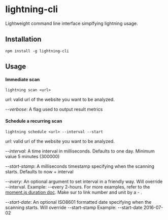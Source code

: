 # lightning-cli

Lightweight command line interface simplfying lightning usage.

## Installation

```
npm install -g lightning-cli
```

## Usage

#### Immediate scan
```
lightning scan <url>
```

_url_: valid url of the website you want to be analyzed.

_--verbose_: A flag used to output result metrics

#### Schedule a recurring scan
```
lightning schedule <url> --interval --start
```
_url_: valid url of the website you want to be analyzed.

_--interval_: A time interval in milliseconds. Defaults to one day. Minimum value 5 minutes (300000)

_--start-stamp_: A milliseconds timestamp specifying when the scanning starts. Defaults to now + interval

_--every_: An optional argument to set interval in a friendly way. Will override --interval. Example: --every 2-hours. For more examples, refer to the [moment.js duration doc](http://momentjs.com/docs/#/durations/). Make sur to link number and unit by a - .

_--start-date_: An optional ISO8601 formatted date specifying when the scanning starts. Will override --start-stamp Example: --start-date 2016-07-02
